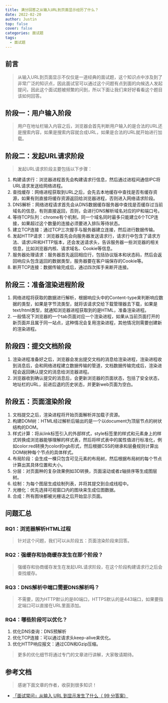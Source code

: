 ```yaml
---
title: 满分回答之从输入URL到页面显示经历了什么？
date: 2022-02-20
author: Justin
top: false
cover: false
categories: 面试题
tags:
  - 面试题
---
```


## 前言
> 从输入URL到页面显示不仅仅是一道经典的面试题，这个知识点中涉及到了非常广泛的知识点，因此面试官可以通过这个问题有点到面的向候选人发起提问，因此这个面试题被频繁的问到，所以下面让我们来好好看看这个题目该如何回答。

## 阶段一：用户输入阶段
> 用户在地址栏输入内容之后，浏览器会首先判断用户输入的是合法的URL还是搜索内容，如果是搜索内容就合成URL，如果是合法的URL就开始进行加载。

## 阶段二：发起URL请求阶段
> 发起URL请求阶段主要包括以下步骤：

1. 构建请求行：浏览器进程首先会构建请求行信息，然后通过进程间通信IPC将URL请求发送给网络进程。
2. 查找缓存：网络进程获取到URL之后，会先去本地缓存中查找是否有缓存资源，如果有则直接将缓存资源返回给浏览器进程，否则进入网络请求阶段。
3. DNS解析：网络进程请求首先会从DNS数据缓存服务器中查找是否缓存过当前域名的信息，有则直接返回，否则，会进行DNS解析域名对应的IP和端口号。
4. 等待TCP队列：chrome有个机制，同一个域名同时最多只能建立6个TCP连接，如果超过这个数量的连接必须要进入排队等待状态。
5. 建立TCP连接：通过TCP三次握手与服务器建立连接，然后进行数据传输。
6. 发起HTTP请求：浏览器首先会向服务器发送请求行，请求行中包含了请求方法、请求URI和HTTP版本，还会发送请求头，告诉服务器一些浏览器的相关信息，比如浏览器内核、请求域名、Cookie等信息。
7. 服务器处理请求：服务器首先返回相应行，包括协议版本和状态码，然后会返回响应头包含返回的数据类型，服务器要在客户端保存的Cookie等。
8. 断开TCP连接：数据传输完成后，通过四次挥手来断开连接。

## 阶段三：准备渲染进程阶段
1. 网络进程将获取的数据进行解析，根据响应头中的Content-type来判断响应数据的类型，如果是字节流类型，就将该请求交给下载管理器去下载，如果是text/html类型，就通知浏览器进程获取到的是HTML，准备渲染进程。
2. 一般情况下浏览器的一个tab页面对应一个渲染进程，如果从当前页面打开的新页面并且属于同一站点，这种情况会复用渲染进程，其他情况则需要创建新的渲染进程。

## 阶段四：提交文档阶段
1. 渲染进程准备好之后，浏览器会发出提交文档的消息给渲染进程，渲染进程收到消息后，会和网络进程建立数据传输的管道，文档数据传输完成后，渲染进程会返回确认提交的消息给浏览器进程。
2. 浏览器收到确认提交的消息后，会更新浏览器的页面状态，包括了安全状态，地址栏的URL，前进后退的历史状态，并更新web页面为空白。

## 阶段五：页面渲染阶段
1. 文档提交之后，渲染进程将开始页面解析并加载子资源。
2. 构建DOM树：HTML经过解析后输出的是一个以document为顶层节点的树状结构的DOM。
3. 样式计算：将从link标签引入的外部样式，style标签里的样式和元素身上的样式转换成浏览器能够理解的样式表，然后将样式表中的属性值进行标准化，例如color:red转换为color的rgb形式，然后根据CSS的继承和层叠规则计算出DOM树种每个节点的具体样式。
4. 布局阶段：会生成一棵只包含可见元素的布局树，然后根据布局树的每个节点计算出其具体位置和大小。
5. 分层：对页面种的复杂效果例如3D转换，页面滚动或者z轴排序等生成图层树。
6. 绘制：为每个图层生成绘制列表，并将其提交到合成线程中。
7. 光栅化：优先选择可视窗口内的图块来生成位图数据。
8. 合成：所有图块都被光栅话之后开始显示页面。

## 问题汇总
### RQ1：浏览器解析HTML过程
> 针对这个问题，我们可以从阶段五：页面渲染阶段来回答。

### RQ2：强缓存和协商缓存发生在那个阶段？
>强缓存和协商缓存发生在发起URL请求阶段，在这个阶段构建请求行之后会查找缓存。

### RQ3：DNS解析中端口需要DNS解析吗？
> 不需要，因为HTTP默认的是80端口，HTTPS默认的是443端口，如果要指定端口可以直接在URL里面添加。

### RQ4：哪些阶段可以优化？
1. 优化DNS查询：DNS预解析
2. 优化TCP连接：可以通过请求头keep-alive来优化。
3. 优化HTTP响应报文：通过CDN和Gzip压缩。

> 更多的优化细节将通过专门的文章进行讲解，大家敬请期待。


## 参考文档
> 感谢下面文章的作者，收获到很多知识！

* [「面试常问」从输入 URL 到显示发生了什么（ 99 分答案）](https://cloud.tencent.com/developer/article/1830653)
